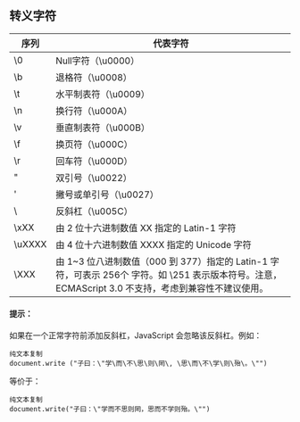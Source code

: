 ## 转义字符

| 序列   | 代表字符                                                     |
| ------ | ------------------------------------------------------------ |
| \0     | Null字符（\u0000）                                           |
| \b     | 退格符（\u0008）                                             |
| \t     | 水平制表符（\u0009）                                         |
| \n     | 换行符（\u000A）                                             |
| \v     | 垂直制表符（\u000B）                                         |
| \f     | 换页符（\u000C）                                             |
| \r     | 回车符（\u000D）                                             |
| \"     | 双引号（\u0022）                                             |
| \'     | 撇号或单引号（\u0027）                                       |
| \\     | 反斜杠（\u005C）                                             |
| \xXX   | 由 2 位十六进制数值 XX 指定的 Latin-1 字符                   |
| \uXXXX | 由 4 位十六进制数值 XXXX 指定的 Unicode 字符                 |
| \XXX   | 由 1~3 位八进制数值（000 到 377）指定的 Latin-1 字符，可表示 256个 字符。如 \251 表示版本符号。注意，ECMAScript 3.0 不支持，考虑到兼容性不建议使用。 |

#### 提示：

如果在一个正常字符前添加反斜杠，JavaScript 会忽略该反斜杠。例如：

```
纯文本复制
document.write ("子曰：\"学\而\不\思\则\罔\, \思\而\不\学\则\殆\。\"")
```

等价于：

```
纯文本复制
document.write("子曰：\"学而不思则罔，思而不学则殆。\"")
```